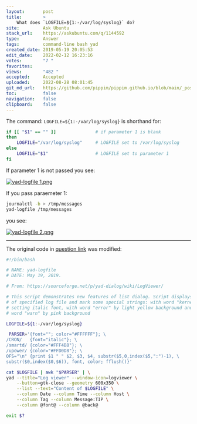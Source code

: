 ```yaml
---
layout:       post
title:        >
    What does `LOGFILE=${1:-/var/log/syslog}` do?
site:         Ask Ubuntu
stack_url:    https://askubuntu.com/q/1144592
type:         Answer
tags:         command-line bash yad
created_date: 2019-05-19 20:05:53
edit_date:    2022-02-12 16:23:16
votes:        "7 "
favorites:    
views:        "482 "
accepted:     Accepted
uploaded:     2022-08-28 08:01:45
git_md_url:   https://github.com/pippim/pippim.github.io/blob/main/_posts/2019/2019-05-19-What-does-_LOGFILE___1_-_var_log_syslog__-do_.md
toc:          false
navigation:   false
clipboard:    false
---
```


The command: `LOGFILE=${1:-/var/log/syslog}` is shorthand for:




``` bash
if [[ "$1" == "" ]]               # if parameter 1 is blank
then
    LOGFILE="/var/log/syslog"     # LOGFILE set to /var/log/syslog
else
    LOGFILE="$1"                  # LOGFILE set to parameter 1
fi
```

If parameter 1 is not passed you see:

[![yad-logfile 1.png][1]][1]

If you pass paraemeter 1:

``` bash
journalctl -b > /tmp/messages
yad-logfile /tmp/messages
```

you see:

[![yad-logfile 2.png][2]][2]


----------

The original code in [question link][3] was modified:

``` bash
#!/bin/bash

# NAME: yad-logfile
# DATE: May 19, 2019.

# From: https://sourceforge.net/p/yad-dialog/wiki/LogViewer/

# This script demonstrates new features of list dialog. Script displays content
# of specified log file and mark some special strings: with word "kernel" by
# setting italic font, with word "error" by light yellow background and with
# word "warn" by pink background 

LOGFILE=${1:-/var/log/syslog}

 PARSER='{font=""; color="#FFFFFF"}; \
/CRON/   {font="italic"}; \
/smartd/ {color="#FFF4B8"}; \
/upower/ {color="#FFD0D8"}; \
OFS="\n" {print $1 " " $2, $3, $4, substr($5,0,index($5,":")-1), \
substr($0,index($0,$6)), font, color; fflush()}'

cat $LOGFILE | awk "$PARSER" | \
yad --title="Log viewer" --window-icon=logviewer \
    --button=gtk-close --geometry 600x350 \
    --list --text="Content of $LOGFILE" \
    --column Date --column Time --column Host \
    --column Tag --column Message:TIP \
    --column @font@ --column @back@

exit $?
```


  [1]: https://i.stack.imgur.com/QOC4U.png
  [2]: https://i.stack.imgur.com/HdWK5.png
  [3]: https://sourceforge.net/p/yad-dialog/wiki/LogViewer/
